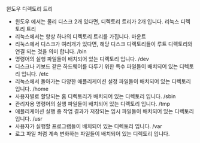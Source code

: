 윈도우 디렉토리 트리
- 윈도우 에서는 물리 디스크 2개 있다면, 디렉토리 트리가 2개 입니다.
리눅스 디렉토리 트리
- 리눅스에서는 항상 하나의 디렉토리 트리를 가집니다.
마운트
- 리눅스에서 디스크가 여러개가 있다면, 해당 디스크 디렉토리들이 루트 디렉토리와 연결 되는 것을 의미 합니다.
/bin
- 명령어의 실행 파일들이 배치되어 있는 디렉토리 입니다.
/dev
- 디스크나 키보드 같은 하드웨어를 다루기 위한 특수 파일들이 배치되어 있는 디렉토리 입니다.
/etc
- 리눅스에서 돌아가는 다양한 애플리케이션 설정 파일들이 배치되어 있는 디렉토리 입니다.
/home
- 사용자별로 할당되는 홈 디렉토리가 배치되어 있는 디렉토리 입니다.
/sbin
- 관리자용 명령어의 실행 파일들이 배치되어 있는 디렉토리 입니다.
/tmp
- 애플리케이션 실행 중 작업 결과가 저장되는 임시 파일들이 배치되어 있는 디렉토리 입니다.
/usr
- 사용자가 실행할 프로그램들이 배치되어 있는 디렉토리 입니다.
/var
- 로그 파일 처럼 계속 변화하는 파일들이 배치되어 있는 디렉토리 입니다.